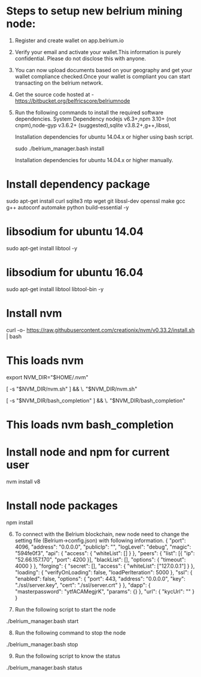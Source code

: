 # Steps to setup new belrium mining node:

1. Register and create wallet on app.belrium.io

2. Verify your email and activate your wallet.This information is purely confidential. Please do not disclose this with anyone.

3. You can now upload documents based on your geography and get your wallet compliance checked.Once your wallet is compliant you can start transacting on the belrium network.

4. Get the source code hosted at - https://bitbucket.org/belfricscore/belriumnode

5. Run the following commands to install the required software dependencies.
   System Dependency
   nodejs v6.3+,npm 3.10+ (not cnpm),node-gyp v3.6.2+ (suggested),sqlite v3.8.2+,g++,libssl,

   Installation dependencies for ubuntu 14.04.x or higher using bash script.

   sudo ./belrium_manager.bash install

   Installation dependencies for ubuntu 14.04.x or higher manually.

# Install dependency package
   sudo apt-get install curl sqlite3 ntp wget git libssl-dev openssl make gcc g++ autoconf automake python build-essential -y

# libsodium for ubuntu 14.04
   sudo apt-get install libtool -y

# libsodium for ubuntu 16.04
   sudo apt-get install libtool libtool-bin -y

# Install nvm
   curl -o- https://raw.githubusercontent.com/creationix/nvm/v0.33.2/install.sh | bash

# This loads nvm
   export NVM_DIR="$HOME/.nvm"

   [ -s "$NVM_DIR/nvm.sh" ] && \. "$NVM_DIR/nvm.sh" 

   [ -s "$NVM_DIR/bash_completion" ] && \. "$NVM_DIR/bash_completion" 

# This loads nvm bash_completion

# Install node and npm for current user
   nvm install v8

# Install node packages
   npm install

6. To connect with the Belrium blockchain, new node need to change the setting file (Belrium->config.json) with following information.
{
	"port": 4096,
	"address": "0.0.0.0",
	"publicIp": "",
	"logLevel": "debug",
	"magic": "594fe0f3",
	"api": {
		"access": {
			"whiteList": []
		}
	},
	"peers": {
		"list": [{
			"ip": "52.66.157.170",
			"port": 4200
		}],
		"blackList": [],
		"options": {
			"timeout": 4000
		}
	},
	"forging": {
		"secret": [],
		"access": {
			"whiteList": ["127.0.0.1"]
		}
	},
	"loading": {
		"verifyOnLoading": false,
		"loadPerIteration": 5000
	},
	"ssl": {
		"enabled": false,
		"options": {
			"port": 443,
			"address": "0.0.0.0",
			"key": "./ssl/server.key",
			"cert": "./ssl/server.crt"
		}
	},
	"dapp": {
		"masterpassword": "ytfACAMegjrK",
		"params": {}
	},
	"url": {
		"kycUrl": ""
	}
}


7. Run the following script to start the node

./belrium_manager.bash start


8. Run the following command to stop the node

./belrium_manager.bash stop


9. Run the following script to know the status

./belrium_manager.bash status

